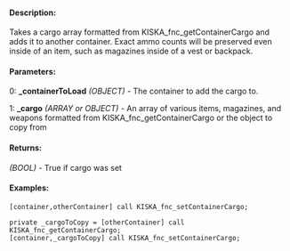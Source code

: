 #### Description:
Takes a cargo array formatted from KISKA_fnc_getContainerCargo and adds it to another container. Exact ammo counts will be preserved even inside of an item, such as magazines inside of a vest or backpack.

#### Parameters:
0: **_containerToLoad** *(OBJECT)* - The container to add the cargo to.

1: **_cargo** *(ARRAY or OBJECT)* - An array of various items, magazines, and weapons formatted from KISKA_fnc_getContainerCargo or the object to copy from

#### Returns:
*(BOOL)* - True if cargo was set

#### Examples:
```sqf
[container,otherContainer] call KISKA_fnc_setContainerCargo;
```
```sqf
private _cargoToCopy = [otherContainer] call KISKA_fnc_getContainerCargo;
[container,_cargoToCopy] call KISKA_fnc_setContainerCargo;
```

